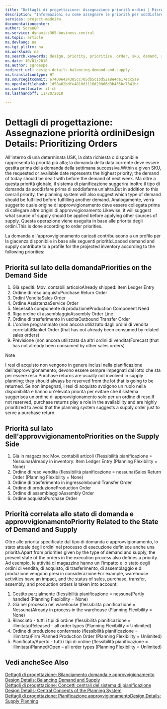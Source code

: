 ```yaml
---
title: "Dettagli di progettazione: Assegnazione priorità ordini | Microsoft Docs"
description: "Informazioni su come assegnare le priorità per soddisfare domanda e approvvigionamento."
services: project-madeira
documentationcenter: 
author: SorenGP
ms.service: dynamics365-business-central
ms.topic: article
ms.devlang: na
ms.tgt_pltfrm: na
ms.workload: na
ms.search.keywords: design, priority, prioritize, order, sku, demand, supply
ms.date: 10/01/2018
ms.author: sgroespe
redirect_url: design-details-balancing-demand-and-supply
ms.translationtype: HT
ms.sourcegitcommit: 67400e424305cc705db5c1bd52a8e4de17ecc5a9
ms.openlocfilehash: 1d58a02bdfe4810d1116d20866d3b435bc7341bc
ms.contentlocale: it-ch
ms.lasthandoff: 11/20/2018

---
```

# <a name="design-details-prioritizing-orders"></a><span data-ttu-id="9f8a4-103">Dettagli di progettazione: Assegnazione priorità ordini</span><span class="sxs-lookup"><span data-stu-id="9f8a4-103">Design Details: Prioritizing Orders</span></span>
<span data-ttu-id="9f8a4-104">All'interno di una determinata USK, la data richiesta o disponibile rappresenta la priorità più alta; la domanda della data corrente deve essere gestita prima della domanda della settimana successiva.</span><span class="sxs-lookup"><span data-stu-id="9f8a4-104">Within a given SKU, the requested or available date represents the highest priority; the demand of today should be dealt with before the demand of next week.</span></span> <span data-ttu-id="9f8a4-105">Ma oltre a questa priorità globale, il sistema di pianificazione suggerirà inoltre il tipo di domanda da soddisfare prima di soddisfarne un'altra.</span><span class="sxs-lookup"><span data-stu-id="9f8a4-105">But in addition to this overall priority, the planning system will also suggest which type of demand should be fulfilled before fulfilling another demand.</span></span> <span data-ttu-id="9f8a4-106">Analogamente, verrà suggerito quale origine di approvvigionamento deve essere collegata prima di collegare altre origini di approvvigionamento.</span><span class="sxs-lookup"><span data-stu-id="9f8a4-106">Likewise, it will suggest what source of supply should be applied before applying other sources of supply.</span></span> <span data-ttu-id="9f8a4-107">Questa operazione viene eseguita in base alle priorità degli ordini.</span><span class="sxs-lookup"><span data-stu-id="9f8a4-107">This is done according to order priorities.</span></span>  

<span data-ttu-id="9f8a4-108">La domanda e l'approvvigionamento caricati contribuiscono a un profilo per la giacenza disponibile in base alle seguenti priorità:</span><span class="sxs-lookup"><span data-stu-id="9f8a4-108">Loaded demand and supply contribute to a profile for the projected inventory according to the following priorities:</span></span>  

## <a name="priorities-on-the-demand-side"></a><span data-ttu-id="9f8a4-109">Priorità sul lato della domanda</span><span class="sxs-lookup"><span data-stu-id="9f8a4-109">Priorities on the Demand Side</span></span>  
1. <span data-ttu-id="9f8a4-110">Già spediti: Mov. contabili articolo</span><span class="sxs-lookup"><span data-stu-id="9f8a4-110">Already shipped: Item Ledger Entry</span></span>  
2. <span data-ttu-id="9f8a4-111">Ordine di reso acquisto</span><span class="sxs-lookup"><span data-stu-id="9f8a4-111">Purchase Return Order</span></span>  
3. <span data-ttu-id="9f8a4-112">Ordini Vendita</span><span class="sxs-lookup"><span data-stu-id="9f8a4-112">Sales Order</span></span>  
4. <span data-ttu-id="9f8a4-113">Ordine Assistenza</span><span class="sxs-lookup"><span data-stu-id="9f8a4-113">Service Order</span></span>  
5. <span data-ttu-id="9f8a4-114">Necessità componente di produzione</span><span class="sxs-lookup"><span data-stu-id="9f8a4-114">Production Component Need</span></span>  
6. <span data-ttu-id="9f8a4-115">Riga ordine di assemblaggio</span><span class="sxs-lookup"><span data-stu-id="9f8a4-115">Assembly Order Line</span></span>  
7. <span data-ttu-id="9f8a4-116">Ordine di trasferimento in uscita</span><span class="sxs-lookup"><span data-stu-id="9f8a4-116">Outbound Transfer Order</span></span>  
8. <span data-ttu-id="9f8a4-117">L'ordine programmato (non ancora utilizzato dagli ordini di vendita correlati)</span><span class="sxs-lookup"><span data-stu-id="9f8a4-117">Blanket Order (that has not already been consumed by related sales orders)</span></span>  
9. <span data-ttu-id="9f8a4-118">Previsione (non ancora utilizzata da altri ordini di vendita)</span><span class="sxs-lookup"><span data-stu-id="9f8a4-118">Forecast (that has not already been consumed by other sales orders)</span></span>  

> [!NOTE]  
>  <span data-ttu-id="9f8a4-119">I resi di acquisto non vengono in genere inclusi nella pianificazione dell'approvvigionamento; devono essere sempre impegnati dal lotto che sta per essere reso.</span><span class="sxs-lookup"><span data-stu-id="9f8a4-119">Purchase returns are usually not involved in supply planning; they should always be reserved from the lot that is going to be returned.</span></span> <span data-ttu-id="9f8a4-120">Se non impegnati, i resi di acquisto svolgono un ruolo nella disponibilità e hanno un'elevata priorità per evitare che il sistema suggerisca un ordine di approvvigionamento solo per un ordine di reso.</span><span class="sxs-lookup"><span data-stu-id="9f8a4-120">If not reserved, purchase returns play a role in the availability and are highly prioritized to avoid that the planning system suggests a supply order just to serve a purchase return.</span></span>  

## <a name="priorities-on-the-supply-side"></a><span data-ttu-id="9f8a4-121">Priorità sul lato dell'approvvigionamento</span><span class="sxs-lookup"><span data-stu-id="9f8a4-121">Priorities on the Supply Side</span></span>  
1. <span data-ttu-id="9f8a4-122">Già in magazzino: Mov. contabili articoli (Flessibilità pianificazione = Nessuna)</span><span class="sxs-lookup"><span data-stu-id="9f8a4-122">Already in inventory: Item Ledger Entry (Planning Flexibility = None)</span></span>  
2. <span data-ttu-id="9f8a4-123">Ordine di reso vendita (flessibilità pianificazione = nessuna)</span><span class="sxs-lookup"><span data-stu-id="9f8a4-123">Sales Return Order (Planning Flexibility = None)</span></span>  
3. <span data-ttu-id="9f8a4-124">Ordine di trasferimento in ingresso</span><span class="sxs-lookup"><span data-stu-id="9f8a4-124">Inbound Transfer Order</span></span>  
4. <span data-ttu-id="9f8a4-125">Ordine di produzione</span><span class="sxs-lookup"><span data-stu-id="9f8a4-125">Production Order</span></span>  
5. <span data-ttu-id="9f8a4-126">Ordine di assemblaggio</span><span class="sxs-lookup"><span data-stu-id="9f8a4-126">Assembly Order</span></span>  
6. <span data-ttu-id="9f8a4-127">Ordine acquisto</span><span class="sxs-lookup"><span data-stu-id="9f8a4-127">Purchase Order</span></span>  

## <a name="priority-related-to-the-state-of-demand-and-supply"></a><span data-ttu-id="9f8a4-128">Priorità correlata allo stato di domanda e approvvigionamento</span><span class="sxs-lookup"><span data-stu-id="9f8a4-128">Priority Related to the State of Demand and Supply</span></span>  
<span data-ttu-id="9f8a4-129">Oltre alle priorità specificate dal tipo di domanda e approvvigionamento, lo stato attuale degli ordini nel processo di esecuzione definisce anche una priorità.</span><span class="sxs-lookup"><span data-stu-id="9f8a4-129">Apart from priorities given by the type of demand and supply, the present state of the orders in the execution process also defines a priority.</span></span> <span data-ttu-id="9f8a4-130">Ad esempio, le attività di magazzino hanno un l'impatto e lo stato degli ordini di vendita, di acquisto, di trasferimento, di assemblaggio e di produzione vengono presi in considerazione:</span><span class="sxs-lookup"><span data-stu-id="9f8a4-130">For example, warehouse activities have an impact, and the status of sales, purchase, transfer, assembly, and production orders is taken into account:</span></span>  

1. <span data-ttu-id="9f8a4-131">Gestito parzialmente (flessibilità pianificazione = nessuna)</span><span class="sxs-lookup"><span data-stu-id="9f8a4-131">Partly handled (Planning Flexibility = None)</span></span>  
2. <span data-ttu-id="9f8a4-132">Già nel processo nel warehouse (flessibilità pianificazione = Nessuna)</span><span class="sxs-lookup"><span data-stu-id="9f8a4-132">Already in process in the warehouse (Planning Flexibility = None)</span></span>  
3. <span data-ttu-id="9f8a4-133">Rilasciato - tutti i tipi di ordine (flessibilità pianificazione = illimitata)</span><span class="sxs-lookup"><span data-stu-id="9f8a4-133">Released – all order types (Planning Flexibility = Unlimited)</span></span>  
4. <span data-ttu-id="9f8a4-134">Ordine di produzione confermato (flessibilità pianificazione = illimitata)</span><span class="sxs-lookup"><span data-stu-id="9f8a4-134">Firm Planned Production Order (Planning Flexibility = Unlimited)</span></span>  
5. <span data-ttu-id="9f8a4-135">Pianificato/Aperto - tutti i tipi di ordine (flessibilità pianificazione = illimitata)</span><span class="sxs-lookup"><span data-stu-id="9f8a4-135">Planned/Open – all order types (Planning Flexibility = Unlimited)</span></span>  

## <a name="see-also"></a><span data-ttu-id="9f8a4-136">Vedi anche</span><span class="sxs-lookup"><span data-stu-id="9f8a4-136">See Also</span></span>  
<span data-ttu-id="9f8a4-137">[Dettagli di progettazione: Bilanciamento domanda e approvvigionamento](design-details-balancing-demand-and-supply.md) </span><span class="sxs-lookup"><span data-stu-id="9f8a4-137">[Design Details: Balancing Demand and Supply](design-details-balancing-demand-and-supply.md) </span></span>  
<span data-ttu-id="9f8a4-138">[Dettagli di progettazione: Concetti centrali del sistema di pianificazione](design-details-central-concepts-of-the-planning-system.md) </span><span class="sxs-lookup"><span data-stu-id="9f8a4-138">[Design Details: Central Concepts of the Planning System](design-details-central-concepts-of-the-planning-system.md) </span></span>  
[<span data-ttu-id="9f8a4-139">Dettagli di progettazione: Pianificazione approvvigionamento</span><span class="sxs-lookup"><span data-stu-id="9f8a4-139">Design Details: Supply Planning</span></span>](design-details-supply-planning.md)

